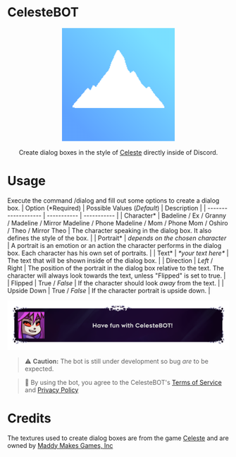 # CelesteBOT

<p align="center">
<img src="logo.png" width="256" height="256">
</p>

<p align="center">
Create dialog boxes in the style of <a href="https://www.celestegame.com/">Celeste</a> directly inside of Discord.
</p>

# Usage
Execute the command /dialog and fill out some options to create a dialog box.
| Option (\*Required) | Possible Values (*Default*) | Description |
| ------------------- | ----------- | ----------- |
| Character\*         | Badeline / Ex / Granny / Madeline / Mirror Madeline / Phone Madeline / Mom / Phone Mom / Oshiro / Theo / Mirror Theo | The character speaking in the dialog box. It also defines the style of the box. |
| Portrait\*          | *depends on the chosen character* | A portrait is an emotion or an action the character performs in the dialog box. Each character has his own set of portraits. |
| Text\*              | *\*your text here\** | The text that will be shown inside of the dialog box. |
| Direction           | *Left* / Right | The position of the portrait in the dialog box relative to the text. The character will always look towards the text, unless "Flipped" is set to true. |
| Flipped             | True / *False* | If the character should look *away* from the text. |
| Upside Down         | True / *False* | If the character portrait is upside down. |

<p align="center">
<img src="exemple.png" max-width:100% max-height:100%>
</p>

> :warning: **Caution:** The bot is still under development so bug *are* to be expected.

> :memo: By using the bot, you agree to the CelesteBOT's [Terms of Service](https://github.com/UltimateCartX/CelesteBOT/blob/main/TOS.md) and [Privacy Policy](https://github.com/UltimateCartX/CelesteBOT/blob/main/PRIVACY.md)

# Credits
The textures used to create dialog boxes are from the game [Celeste](https://www.celestegame.com/) and are owned by [Maddy Makes Games, Inc](https://www.maddymakesgames.com/)
